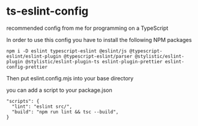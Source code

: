 # ts-eslint-config
recommended config from me for programming on a TypeScript

In order to use this config you have to install the following NPM packages
```
npm i -D eslint typescript-eslint @eslint/js @typescript-eslint/eslint-plugin @typescript-eslint/parser @stylistic/eslint-plugin @stylistic/eslint-plugin-ts eslint-plugin-prettier eslint-config-prettier
```

Then put eslint.config.mjs into your base directory

you can add a script to your package.json
```
"scripts": {
  "lint": "eslint src/",
  "build": "npm run lint && tsc --build",
}
```
